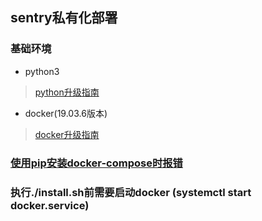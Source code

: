 ## sentry私有化部署
### 基础环境
- python3
> [python升级指南](https://blog.csdn.net/monkeyblog/article/details/89681045)

- docker(19.03.6版本)
> [docker升级指南](https://www.pudn.com/news/62c66b4dd4521643cfafb10e.html)

### [使用pip安装docker-compose时报错](https://blog.csdn.net/alexwei2009/article/details/125118042)
### 执行./install.sh前需要启动docker (systemctl start docker.service)